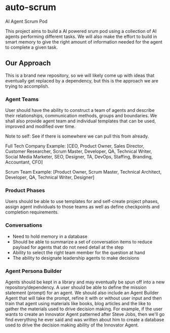 # auto-scrum
AI Agent Scrum Pod

This project aims to build a AI powered srum pod using a collection of AI agents performing different tasks.  We will also make the effort to build in smart memory to give the right amount of information needed for the agent to complete a given task.

## Our Approach

This is a brand new repository, so we will likely come up with ideas that eventually get replaced by a dependency, but this is the approach we are trying to accomplish.

### Agent Teams

User should have the ability to construct a team of agents and describe their relationships, communication methods, groups and boundaries.  We shall also provide agent team and individual templates that can be used, improved and modified over time.

Note to self: See if there is somewhere we can pull this from already.

Full Tech Company Example: [CEO, Product Owner, Sales Director, Customer Researcher, Scrum Master, Developer, QA, Technical Writer, Social Media Marketer, SEO, Designer, TA, DevOps, Staffing, Branding, Accountant, CFO]

Scrum Team Example: [Product Owner, Scrum Master, Technical Architect, Developer, QA, Technical Writer, Designer]

### Product Phases
Users should be able to use templates for and self-create project phases, assign agent individuals to those teams as well as define checkpoints and completion requirements.

### Conversations
- Need to hold memory in a database
- Should be able to summarize a set of conversation items to reduce payload for agents that do not need detail at the step
- Ability to select the right team member for the question at hand
- The ability to designate leadership agents to make decisions

### Agent Persona Builder

Agents should be kept in a library and may eventually be spun off into a new repository/dependency.  A user should be able to define the mission statement (prompt) for an agent.  We should also include an Agent Builder Agent that will take the prompt, refine it with or without user input and then train that agent using materials like books, blog articles and the like to gather the materials used to drive decision making.  For example, if the user wants to create an Innovator Agent patterned after Steve Jobs, then we'll go find everything he ever said and was written about him to create a database used to drive the decision making ability of the Innovator Agent.